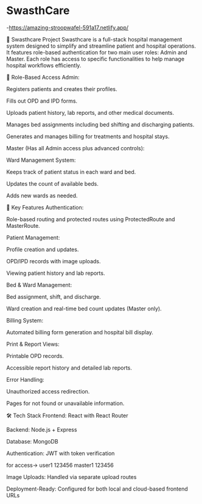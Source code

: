 # SwasthCare 

-https://amazing-stroopwafel-591a17.netlify.app/

🏥 Swasthcare Project Swasthcare is a full-stack hospital management system designed to simplify and streamline patient and hospital operations. It features role-based authentication for two main user roles: Admin and Master. Each role has access to specific functionalities to help manage hospital workflows efficiently.

🔐 Role-Based Access Admin:

Registers patients and creates their profiles.

Fills out OPD and IPD forms.

Uploads patient history, lab reports, and other medical documents.

Manages bed assignments including bed shifting and discharging patients.

Generates and manages billing for treatments and hospital stays.

Master (Has all Admin access plus advanced controls):

Ward Management System:

Keeps track of patient status in each ward and bed.

Updates the count of available beds.

Adds new wards as needed.

🔧 Key Features Authentication:

Role-based routing and protected routes using ProtectedRoute and MasterRoute.

Patient Management:

Profile creation and updates.

OPD/IPD records with image uploads.

Viewing patient history and lab reports.

Bed & Ward Management:

Bed assignment, shift, and discharge.

Ward creation and real-time bed count updates (Master only).

Billing System:

Automated billing form generation and hospital bill display.

Print & Report Views:

Printable OPD records.

Accessible report history and detailed lab reports.

Error Handling:

Unauthorized access redirection.

Pages for not found or unavailable information.

🛠️ Tech Stack Frontend: React with React Router

Backend: Node.js + Express

Database: MongoDB

Authentication: JWT with token verification

for access-> user1 123456 master1 123456

Image Uploads: Handled via separate upload routes

Deployment-Ready: Configured for both local and cloud-based frontend URLs

